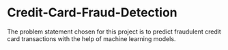 # Credit-Card-Fraud-Detection
The problem statement chosen for this project is to predict fraudulent credit card transactions with the help of machine learning models. 
